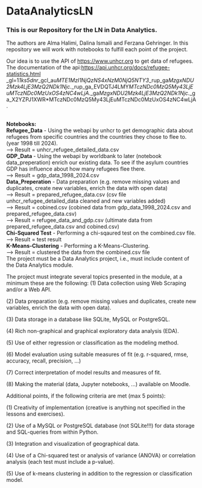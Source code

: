 # DataAnalyticsLN

### This is our Repository for the LN in Data Analytics. 
The authors are Alma Halimi, Dalina Ismaili and Ferzana Gehringer. In this repository we will work with notebooks to fulfill each point of the project.

Our idea is to use the API of https://www.unhcr.org to get data of refugees.
The documentation of the api:https://api.unhcr.org/docs/refugee-statistics.html _gl=1*1ks5dnr*_gcl_au*MTE1MzI1NjQzNS4xNzM0NjQ5NTY3*_rup_ga*MzgxNDU2Mzk4LjE3MzQ2NDk1Njc.*_rup_ga_EVDQTJ4LMY*MTczNDc0MzQ5My43LjEuMTczNDc0MzUxOS4zNC4wLjA.*_ga*MzgxNDU2Mzk4LjE3MzQ2NDk1Njc.*_ga_X2YZPJ1XWR*MTczNDc0MzQ5My43LjEuMTczNDc0MzUxOS4zNC4wLjA.

<br>
<b>Notebooks:</b>

<br>
<b>Refugee_Data</b> - Using the webapi by unhcr to get demographic data about refugees from specific countries and the countries they chose to flee to. (year 1998 till 2024).
<br>--> Result = unhcr_refugee_detailed_data.csv

<br>
<b>GDP_Data </b> - Using the webapi by worldbank to later (notebook data_preperation) enrich our existing data. To see if the asylum countries GDP has influence about how many refugees flee there.
<br>--> Result = gdp_data_1998_2024.csv

<br>
<b>Data_Preperation</b> - Data preparation (e.g. remove missing values and duplicates, create new variables, enrich the data with open data)
<br>--> Result = prepared_refugee_data.csv (csv file unhcr_refugee_detailed_data cleaned and new variables added)
<br>--> Result = cobined.csv (cobined data from gdp_data_1998_2024.csv and prepared_refugee_data.csv)
<br>--> Result = refugee_data_and_gdp.csv (ultimate data from prepared_refugee_data.csv and cobined.csv)

<br>
<b>Chi-Squared Test</b> - Performing a chi-sqaured test on the combined.csv file.
<br>--> Result = test result

<br>
<b>K-Means-Clustering</b> - Performing a K-Means-Clustering.
<br>--> Result = clustered the data from the combined.csv file
</b>

<br>
The project must be a Data Analytics project, i.e., must include content of the Data Analytics module.

The project must integrate several topics presented in the module, at a minimum these are the following: 
(1) Data collection using Web Scraping and/or a Web API.

(2) Data preparation (e.g. remove missing values and duplicates, create new variables, enrich the data with open data).

(3) Data storage in a database like SQLite, MySQL or PostgreSQL.

(4) Rich non-graphical and graphical exploratory data analysis (EDA).

(5) Use of either regression or classification as the modeling method.

(6) Model evaluation using suitable measures of fit (e.g. r-squared, rmse, accuracy, recall, precision, ...)

(7) Correct interpretation of model results and measures of fit.

(8) Making the material (data, Jupyter notebooks, ...) available on Moodle.

Additional points, if the following criteria are met (max 5 points):

(1) Creativity of implementation (creative is anything not specified in the lessons and exercises).

(2) Use of a MySQL or PostgreSQL database (not SQLite!!!) for data storage and SQL-queries from within Python.

(3) Integration and visualization of geographical data.

(4) Use of a Chi-squared test or analysis of variance (ANOVA) or correlation analysis (each test must include a p-value).

(5) Use of k-means clustering in addition to the regression or classification model.
</br>